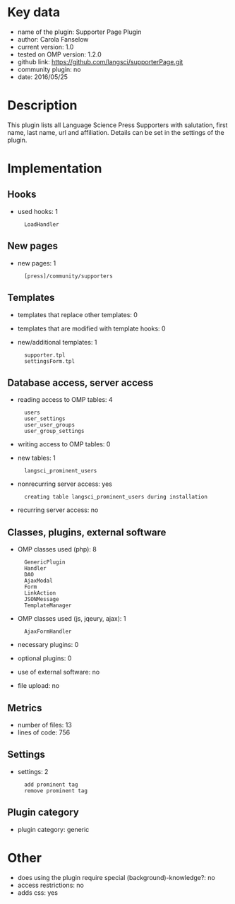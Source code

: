 Key data
============

- name of the plugin: Supporter Page Plugin
- author: Carola Fanselow
- current version: 1.0
- tested on OMP version: 1.2.0
- github link: https://github.com/langsci/supporterPage.git
- community plugin: no
- date: 2016/05/25

Description
============

This plugin lists all Language Science Press Supporters with salutation, first name, last name, url and affiliation. Details can be set in the settings of the plugin. 
 
Implementation
================

Hooks
-----
- used hooks: 1

		LoadHandler

New pages
------
- new pages: 1

		[press]/community/supporters

Templates
---------
- templates that replace other templates: 0
- templates that are modified with template hooks: 0
- new/additional templates: 1

		supporter.tpl
		settingsForm.tpl

Database access, server access
-----------------------------
- reading access to OMP tables: 4

		users
		user_settings
		user_user_groups
		user_group_settings

- writing access to OMP tables: 0
- new tables: 1

		langsci_prominent_users

- nonrecurring server access: yes

		creating table langsci_prominent_users during installation

- recurring server access: no
 
Classes, plugins, external software
-----------------------
- OMP classes used (php): 8
	
		GenericPlugin
		Handler
		DAO
		AjaxModal
		Form
		LinkAction
		JSONMessage
		TemplateManager

- OMP classes used (js, jqeury, ajax): 1

		AjaxFormHandler

- necessary plugins: 0
- optional plugins: 0
- use of external software: no
- file upload: no
 
Metrics
--------
- number of files: 13
- lines of code: 756

Settings
--------
- settings: 2

		add prominent tag
		remove prominent tag

Plugin category
----------
- plugin category: generic

Other
=============
- does using the plugin require special (background)-knowledge?: no
- access restrictions: no
- adds css: yes




